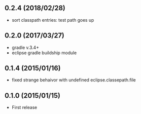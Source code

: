 0.2.4 (2018/02/28)
------------------
* sort classpath entries: test path goes up

0.2.0 (2017/03/27)
------------------
* gradle v.3.4+
* eclipse gradle buildship module

0.1.4 (2015/01/16)
------------------
* fixed strange behaivor with undefined eclipse.classepath.file

0.1.0 (2015/01/15)
------------------
* First release
